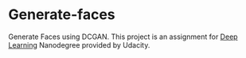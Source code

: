 # Generate-faces
Generate Faces using DCGAN.
This project is an assignment for [Deep Learning](https://www.udacity.com/course/deep-learning-nanodegree--nd101) Nanodegree provided by Udacity.
